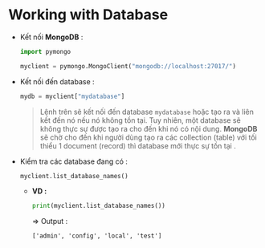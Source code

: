 # Working with Database
- Kết nối **MongoDB** :
    ```py
    import pymongo

    myclient = pymongo.MongoClient("mongodb://localhost:27017/")
    ```
- Kết nối đến database :
    ```py
    mydb = myclient["mydatabase"]
    ```
    > Lệnh trên sẽ kết nối đến database `mydatabase` hoặc tạo ra và liên kết đến nó nếu nó không tồn tại. Tuy nhiên, một database sẽ không thực sự được tạo ra cho đến khi nó có nội dung. **MongoDB** sẽ chờ cho đến khi người dùng tạo ra các collection (table) với tối thiểu 1 document (record) thì database mới thực sự tồn tại .
- Kiểm tra các database đang có :
    ```py
    myclient.list_database_names()
    ```
    - **VD :**
        ```py
        print(myclient.list_database_names())
        ```
        => Output :
        ```
        ['admin', 'config', 'local', 'test']
        ```
